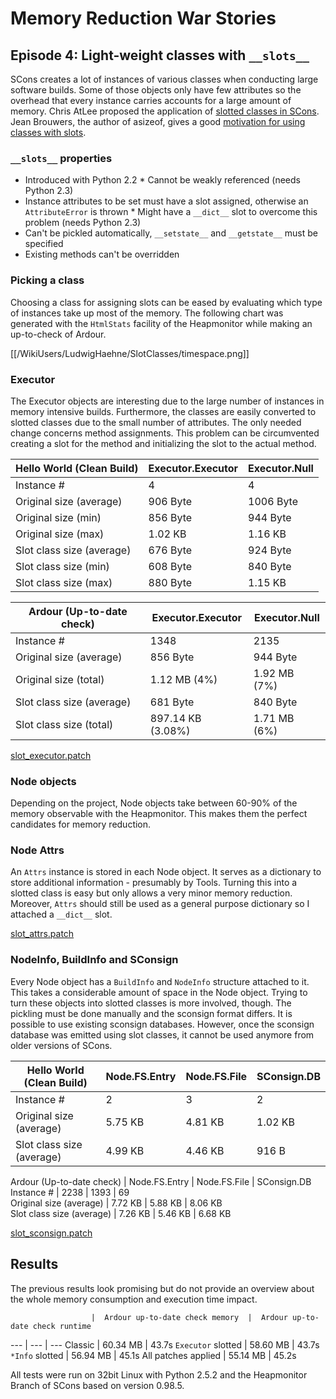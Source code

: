 

# Memory Reduction War Stories


## Episode 4: Light-weight classes with `__slots__`

SCons creates a lot of instances of various classes when conducting large software builds. Some of those objects only have few attributes so the overhead that every instance carries accounts for a large amount of memory. Chris AtLee proposed the application of [slotted classes in SCons](http://scons.tigris.org/servlets/ReadMsg?listName=users&msgNo=11883). Jean Brouwers, the author of asizeof, gives a good [motivation for using classes with slots](http://mail.python.org/pipermail/python-list/2004-May/261985.html). 


### `__slots__` properties

* Introduced with Python 2.2 
      * Cannot be weakly referenced (needs Python 2.3) 
* Instance attributes to be set must have a slot assigned, otherwise an `AttributeError` is thrown 
      * Might have a `__dict__` slot to overcome this problem (needs Python 2.3) 
* Can't be pickled automatically, `__setstate__` and `__getstate__` must be specified 
* Existing methods can't be overridden 

### Picking a class

Choosing a class for assigning slots can be eased by evaluating which type of instances take up most of the memory. The following chart was generated with the `HtmlStats` facility of the Heapmonitor while making an up-to-check of Ardour. 

[[/WikiUsers/LudwigHaehne/SlotClasses/timespace.png]]


### Executor

The Executor objects are interesting due to the large number of instances in memory intensive builds. Furthermore, the classes are easily converted to slotted classes due to the small number of attributes. The only needed change concerns method assignments. This problem can be circumvented creating a slot for the method and initializing the slot to the actual method. 

 Hello World (Clean Build)  |  Executor.Executor   |  Executor.Null
 --- | --- | --- |
 Instance #                 |  4                   |  4
 Original size (average)    |  906 Byte            |  1006 Byte
 Original size (min)        |  856 Byte            |   944 Byte
 Original size (max)        |  1.02 KB             |   1.16 KB 
 Slot class size (average)  |  676 Byte            |   924 Byte
 Slot class size (min)      |  608 Byte            |   840 Byte
 Slot class size (max)      |  880 Byte            |  1.15 KB

 Ardour (Up-to-date check)  |  Executor.Executor   |  Executor.Null 
 ---                        | ---                  | ---
 Instance #                 |  1348                |  2135          
 Original size (average)    |  856 Byte            |  944 Byte      
 Original size (total)      |  1.12 MB (4%)        |  1.92 MB (7%)  
 Slot class size (average)  |  681 Byte            |   840 Byte     
 Slot class size (total)    |  897.14 KB (3.08%)   |  1.71 MB (6%) 

[slot_executor.patch](/WikiUsers/LudwigHaehne/SlotClasses/slot_executor.patch)



### Node objects

Depending on the project, Node objects take between 60-90% of the memory observable with the Heapmonitor. This makes them the perfect candidates for memory reduction.  


### Node Attrs

An `Attrs` instance is stored in each Node object. It serves as a dictionary to store additional information - presumably by Tools. Turning this into a slotted class is easy but only allows a very minor memory reduction. Moreover, `Attrs` should still be used as a general purpose dictionary so I attached a `__dict__` slot.  

[slot_attrs.patch](/WikiUsers/LudwigHaehne/SlotClasses/slot_attrs.patch)

### NodeInfo, BuildInfo and SConsign

Every Node object has a `BuildInfo` and `NodeInfo` structure attached to it. This takes a considerable amount of space in the Node object. Trying to turn these objects into slotted classes is more involved, though. The pickling must be done manually and the sconsign format differs. It is possible to use existing sconsign databases.  However, once the sconsign database was emitted using slot classes, it cannot be used anymore from older versions of SCons. 

 Hello World (Clean Build)  |  Node.FS.Entry      |  Node.FS.File   |  SConsign.DB 
 ---                        |  ---                | ---             | ---
 Instance #                 |  2                  |  3              |  2           
 Original size (average)    |  5.75 KB            |  4.81 KB        |  1.02 KB     
 Slot class size (average)  |  4.99 KB            |  4.46 KB        |   916 B      

 Ardour (Up-to-date check)  |  Node.FS.Entry      |  Node.FS.File   |  SConsign.DB 
 Instance #                 |  2238               |  1393           |  69           
 Original size (average)    |  7.72 KB            |  5.88 KB        |  8.06 KB     
 Slot class size (average)  |  7.26 KB            |  5.46 KB        |  6.68 KB      

[slot_sconsign.patch](/WikiUsers/LudwigHaehne/SlotClasses/slot_sconsign.patch)


## Results

The previous results look promising but do not provide an overview about the whole memory consumption and execution time impact. 

                      |  Ardour up-to-date check memory  |  Ardour up-to-date check runtime 
 ---                  | ---                           | ---
 Classic              |  60.34 MB    |  43.7s 
 `Executor` slotted   |  58.60 MB    |  43.7s 
 `*Info` slotted      |  56.94 MB    |  45.1s 
 All patches applied  |  55.14 MB    |  45.2s 

All tests were run on 32bit Linux with Python 2.5.2 and the Heapmonitor Branch of SCons based on version 0.98.5. 
